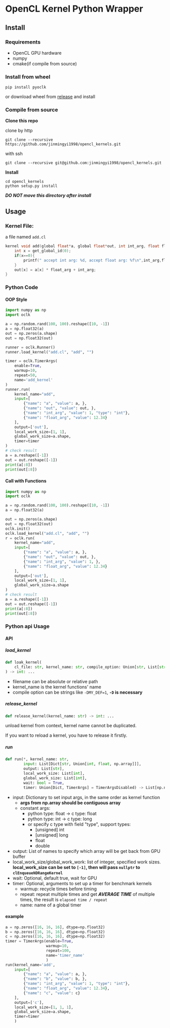 # OpenCL Kernel Python Wrapper

## Install

### Requirements

* OpenCL GPU hardware
* numpy
* cmake(if compile from source)

### Install from wheel

```shell
pip install pyoclk
```

or download wheel from [release](https://github.com/jinmingyi1998/opencl_kernels/releases) and install

### Compile from source

**Clone this repo**

clone by http

```shell
git clone --recursive https://github.com/jinmingyi1998/opencl_kernels.git
```

with ssh

```shell
git clone --recursive git@github.com:jinmingyi1998/opencl_kernels.git
```

**Install**

```shell
cd opencl_kernels
python setup.py install
```

***DO NOT move this directory after install***

## Usage

### Kernel File:

a file named `add.cl`

```c
kernel void add(global float*a, global float*out, int int_arg, float float_arg){
    int x = get_global_id(0);
    if(x==0){
        printf(" accept int arg: %d, accept float arg: %f\n",int_arg,float_arg);
    }
    out[x] = a[x] * float_arg + int_arg;    
}
```

### Python Code

#### OOP Style

```python
import numpy as np
import oclk

a = np.random.rand(100, 100).reshape([10, -1])
a = np.float32(a)
out = np.zeros(a.shape)
out = np.float32(out)

runner = oclk.Runner()
runner.load_kernel("add.cl", "add", "")

timer = oclk.TimerArgs(
    enable=True,
    warmup=10,
    repeat=50,
    name='add_kernel'
)
runner.run(
    kernel_name="add",
    input=[
        {"name": "a", "value": a, },
        {"name": "out", "value": out, },
        {"name": "int_arg", "value": 1, "type": "int"},
        {"name": "float_arg", "value": 12.34}
    ],
    output=['out'],
    local_work_size=[1, 1],
    global_work_size=a.shape,
    timer=timer
)
# check result
a = a.reshape([-1])
out = out.reshape([-1])
print(a[:8])
print(out[:8])
```

#### Call with Functions

```python
import numpy as np
import oclk

a = np.random.rand(100, 100).reshape([10, -1])
a = np.float32(a)

out = np.zeros(a.shape)
out = np.float32(out)
oclk.init()
oclk.load_kernel("add.cl", "add", "")
r = oclk.run(
    kernel_name="add",
    input=[
        {"name": "a", "value": a, },
        {"name": "out", "value": out, },
        {"name": "int_arg", "value": 1, },
        {"name": "float_arg", "value": 12.34}
    ],
    output=['out'],
    local_work_size=[1, 1],
    global_work_size=a.shape
)
# check result
a = a.reshape([-1])
out = out.reshape([-1])
print(a[:8])
print(out[:8])
```

### Python api Usage

#### API
##### load_kernel
```python
def loak_kernel(
    cl_file: str, kernel_name: str, compile_option: Union[str, List[str]]
) -> int: ...
```
* filename can be absolute or relative path
* kernel_name is the kernel functions' name
* compile option can be strings like `-DMY_DEF=1`, **`-D` is necessary**
##### release_kernel
```python
def release_kernel(kernel_name: str) -> int: ...
```
unload kernel from context, kernel name cannot be duplicated.

If you want to reload a kernel, you have to release it firstly.

##### run
```python
def run(*, kernel_name: str,
        input: List[Dict[str, Union[int, float, np.array]]],
        output: List[str],
        local_work_size: List[int],
        global_work_size: List[int],
        wait: bool = True,
        timer: Union[Dict, TimerArgs] = TimerArgsDisabled) -> List[np.ndarray]: ...
```

* input: Dictionary to set input args, in the same order as kernel function
    * **args from np.array should be contiguous array**
    * constant args:
        * python type: float -> c type: float
        * python type: int -> c type: long
        * or specify c type with field "type", support types:
            * [unsigned] int
            * [unsigned] long
            * float
            * double
* output: List of names to specify which array will be get back from GPU buffer
* local_work_size/global_work_work: list of integer, specified work sizes. **local_work_size can be set to `[-1]`, then
  will pass `nullptr` to `clEnqueueNDRangeKernel`**
* wait: Optional, default true, wait for GPU
* timer: Optional, arguments to set up a timer for benchmark kernels
  * warmup: recycle times before timing
  * repeat: repeat multiple times and get ***AVERAGE TIME*** of multiple times, the result is `elapsed time / repeat`
  * name: name of a global timer

#### example

```python
a = np.zeros([16, 16, 16], dtype=np.float32)
b = np.zeros([16, 16, 16], dtype=np.float32)
c = np.zeros([16, 16, 16], dtype=np.float32)
timer = TimerArgs(enable=True,
                  warmup=10,
                  repeat=100,
                  name='timer_name'
                  )
run(kernel_name='add',
    input=[
        {"name": "a", "value": a, },
        {"name": "b", "value": b, },
        {"name": "int_arg", "value": 1, "type": "int"},
        {"name": "float_arg", "value": 12.34},
        {"name": "c", "value": c}
    ],
    output=['c'],
    local_work_size=[1, 1, 1],
    global_work_size=a.shape,
    timer=timer
    )
```

